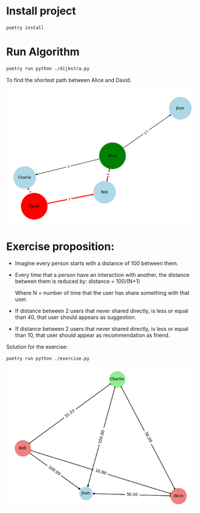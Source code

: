 # Install project

```sh
poetry install
```

# Run Algorithm

```sh
poetry run python ./dijkstra.py
```

To find the shortest path between Alice and David.

<img src="./Figure_1.png"></img>

# Exercise proposition:

- Imagine every person starts with a distance of 100 between them.
- Every time that a person have an interaction with another, the distance between them is reduced by:
    distance = 100/(N+1)

    Where N = number of time that the user has share something with that user.

- If distance between 2 users that never shared directly, is less or equal than 40, that user should appears as suggestion.
- If distance between 2 users that never shared directly, is less or equal than 10, that user should appear as recommendation as friend.

Solution for the exercise:

```sh
poetry run python ./exercise.py
```

<img src="./Figure_2.png"></img>